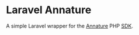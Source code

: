 # Laravel Annature

A simple Laravel wrapper for the [Annature](https://annature.com.au) PHP [SDK](https://github.com/michaeldyrynda/annature-php).
